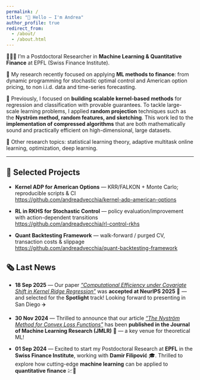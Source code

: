```yaml
---
permalink: /
title: "👋 Hello — I'm Andrea"
author_profile: true
redirect_from:
  - /about/
  - /about.html
---
```


🧑🏻‍💻 I’m a Postdoctoral Researcher in **Machine Learning & Quantitative Finance** at EPFL (Swiss Finance Institute).

🔬 My research recently focused on applying **ML methods to finance**: from dynamic programming for stochastic optimal control and American option pricing, to non i.i.d. data and time-series forecasting.

🌱 Previously, I focused on **building scalable kernel-based methods** for regression and classification with provable guarantees. To tackle large-scale learning problems, I applied **random projection** techniques such as the **Nyström method, random features, and sketching**. This work led to the **implementation of compressed algorithms** that are both mathematically sound and practically efficient on high-dimensional, large datasets.

🧪 Other research topics: statistical learning theory, adaptive multitask online learning, optimization, deep learning.  

---

## 🧩 Selected Projects
- **Kernel ADP for American Options** — KRR/FALKON + Monte Carlo; reproducible scripts & CI  
  <https://github.com/andreadvecchia/kernel-adp-american-options>  

- **RL in RKHS for Stochastic Control** — policy evaluation/improvement with action-dependent transitions  
  <https://github.com/andreadvecchia/rl-control-rkhs>  

- **Quant Backtesting Framework** — walk-forward / purged CV, transaction costs & slippage  
  <https://github.com/andreadvecchia/quant-backtesting-framework>


## 🗞️ Last News

- **18 Sep 2025** — Our paper [*“Computational Efficiency under Covariate Shift in Kernel Ridge Regression”*]([https://arxiv.org/abs/XXXX.XXXXX](https://scholar.google.it/citations?view_op=view_citation&hl=en&user=aaeUheEAAAAJ&citation_for_view=aaeUheEAAAAJ:IjCSPb-OGe4C)) was **accepted at NeurIPS 2025** 🎉 — and selected for the **Spotlight** track! Looking forward to presenting in San Diego ✈️

- **30 Nov 2024** — Thrilled to announce that our article [*“The Nyström Method for Convex Loss Functions”*]([https://jmlr.org/papers/vXX/XXXX.html](https://scholar.google.it/citations?view_op=view_citation&hl=en&user=aaeUheEAAAAJ&citation_for_view=aaeUheEAAAAJ:UeHWp8X0CEIC)) has been **published in the Journal of Machine Learning Research (JMLR)** 🎉 — a key venue for theoretical ML!

- **01 Sep 2024** — Excited to start my Postdoctoral Research at **EPFL** in the **Swiss Finance Institute**, working with **Damir Filipović** 🎓. Thrilled to explore how cutting-edge **machine learning** can be applied to **quantitative finance** 💹🤖  
 

